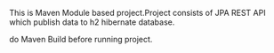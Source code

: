 This is Maven Module based project.Project consists of JPA REST API which publish data to h2 hibernate database.

do Maven Build before running project.
